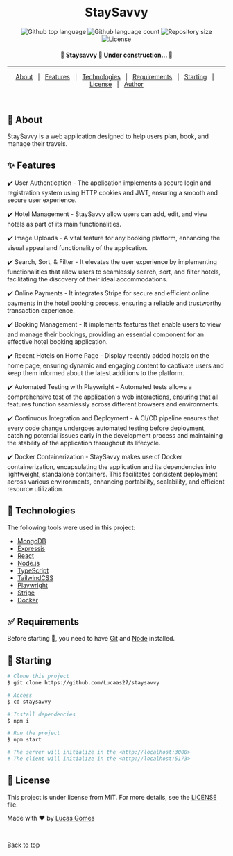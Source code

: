 <div align="center" id="top">
  <!-- <img src="./.github/app.gif" alt="Staysavvy" /> -->

&#xa0;

  <!-- <a href="https://staysavvy.netlify.app">Demo</a> -->
</div>

<h1 align="center">StaySavvy</h1>

<p align="center">
  <img alt="Github top language" src="https://img.shields.io/github/languages/top/Lucaas27/staysavvy?color=56BEB8">

  <img alt="Github language count" src="https://img.shields.io/github/languages/count/Lucaas27/staysavvy?color=56BEB8">

  <img alt="Repository size" src="https://img.shields.io/github/repo-size/Lucaas27/staysavvy?color=56BEB8">

  <img alt="License" src="https://img.shields.io/github/license/Lucaas27/staysavvy?color=56BEB8">

  <!-- <img alt="Github issues" src="https://img.shields.io/github/issues/{{YOUR_GITHUB_USERNAME}}/staysavvy?color=56BEB8" /> -->

  <!-- <img alt="Github forks" src="https://img.shields.io/github/forks/{{YOUR_GITHUB_USERNAME}}/staysavvy?color=56BEB8" /> -->

  <!-- <img alt="Github stars" src="https://img.shields.io/github/stars/{{YOUR_GITHUB_USERNAME}}/staysavvy?color=56BEB8" /> -->
</p>

<!-- Status -->

<h4 align="center">
	🚧  Staysavvy 🚀 Under construction...  🚧
</h4>

<hr>

<p align="center">
  <a href="#dart-about">About</a> &#xa0; | &#xa0;
  <a href="#sparkles-features">Features</a> &#xa0; | &#xa0;
  <a href="#rocket-technologies">Technologies</a> &#xa0; | &#xa0;
  <a href="#white_check_mark-requirements">Requirements</a> &#xa0; | &#xa0;
  <a href="#checkered_flag-starting">Starting</a> &#xa0; | &#xa0;
  <a href="#memo-license">License</a> &#xa0; | &#xa0;
  <a href="https://github.com/{{YOUR_GITHUB_USERNAME}}" target="_blank">Author</a>
</p>

<br>

## :dart: About

StaySavvy is a web application designed to help users plan, book, and manage their travels.

## :sparkles: Features

:heavy_check_mark: User Authentication -
The application implements a secure login and registration system using HTTP cookies and JWT, ensuring a smooth and secure user experience.

:heavy_check_mark: Hotel Management -
StaySavvy allow users can add, edit, and view hotels as part of its main functionalities.

:heavy_check_mark: Image Uploads -
A vital feature for any booking platform, enhancing the visual appeal and functionality of the application.

:heavy_check_mark: Search, Sort, & Filter -
It elevates the user experience by implementing functionalities that allow users to seamlessly search, sort, and filter hotels, facilitating the discovery of their ideal accommodations.

:heavy_check_mark: Online Payments -
It integrates Stripe for secure and efficient online payments in the hotel booking process, ensuring a reliable and trustworthy transaction experience.

:heavy_check_mark: Booking Management -
It implements features that enable users to view and manage their bookings, providing an essential component for an effective hotel booking application.

:heavy_check_mark: Recent Hotels on Home Page -
Display recently added hotels on the home page, ensuring dynamic and engaging content to captivate users and keep them informed about the latest additions to the platform.

:heavy_check_mark: Automated Testing with Playwright -
Automated tests allows a comprehensive test of the application's web interactions, ensuring that all features function seamlessly across different browsers and environments.

:heavy_check_mark: Continuous Integration and Deployment -
A CI/CD pipeline ensures that every code change undergoes automated testing before deployment, catching potential issues early in the development process and maintaining the stability of the application throughout its lifecycle.

:heavy_check_mark: Docker Containerization -
StaySavvy makes use of Docker containerization, encapsulating the application and its dependencies into lightweight, standalone containers. This facilitates consistent deployment across various environments, enhancing portability, scalability, and efficient resource utilization.

## :rocket: Technologies

The following tools were used in this project:

- [MongoDB](https://www.mongodb.com/)
- [Expressjs](https://expressjs.com/)
- [React](https://reactjs.com/)
- [Node.js](https://nodejs.org/en/)
- [TypeScript](https://www.typescriptlang.org/)
- [TailwindCSS](https://tailwindcss.com/)
- [Playwright](https://playwright.dev/)
- [Stripe](https://stripe.com/)
- [Docker](https://www.docker.com/)

## :white_check_mark: Requirements

Before starting :checkered_flag:, you need to have [Git](https://git-scm.com) and [Node](https://nodejs.org/en/) installed.

## :checkered_flag: Starting

```bash
# Clone this project
$ git clone https://github.com/Lucaas27/staysavvy

# Access
$ cd staysavvy

# Install dependencies
$ npm i

# Run the project
$ npm start

# The server will initialize in the <http://localhost:3000>
# The client will initialize in the <http://localhost:5173>
```

## :memo: License

This project is under license from MIT. For more details, see the [LICENSE](LICENSE.md) file.

Made with :heart: by <a href="https://github.com/Lucaas27" target="_blank">Lucas Gomes</a>

&#xa0;

<a href="#top">Back to top</a>
